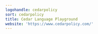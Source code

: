 ```yaml
---
logohandle: cedarpolicy
sort: cedarpolicy
title: Cedar Language Playground
website: 'https://www.cedarpolicy.com/'
---
```

